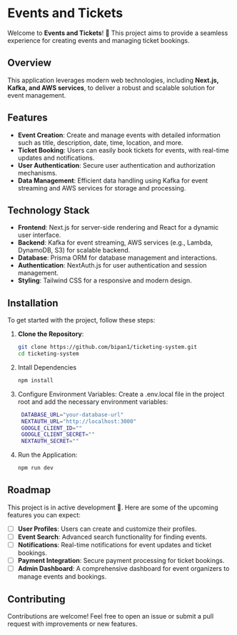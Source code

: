 # Events and Tickets

Welcome to **Events and Tickets**! 🎉 This project aims to provide a seamless experience for creating events and managing ticket bookings.

## Overview
This application leverages modern web technologies, including **Next.js, Kafka, and AWS services**, to deliver a robust and scalable solution for event management.

## Features
- **Event Creation**: Create and manage events with detailed information such as title, description, date, time, location, and more.
- **Ticket Booking**: Users can easily book tickets for events, with real-time updates and notifications.
- **User Authentication**: Secure user authentication and authorization mechanisms.
- **Data Management**: Efficient data handling using Kafka for event streaming and AWS services for storage and processing.

## Technology Stack
- **Frontend**: Next.js for server-side rendering and React for a dynamic user interface.
- **Backend**: Kafka for event streaming, AWS services (e.g., Lambda, DynamoDB, S3) for scalable backend.
- **Database**: Prisma ORM for database management and interactions.
- **Authentication**: NextAuth.js for user authentication and session management.
- **Styling**: Tailwind CSS for a responsive and modern design.

## Installation
To get started with the project, follow these steps:

1. **Clone the Repository**:
   ```bash
   git clone https://github.com/bipan1/ticketing-system.git
   cd ticketing-system
    ```
   
2. Intall Dependencies
   ```bash
   npm install
   ```
   
3. Configure Environment Variables: Create a .env.local file in the project root and add the necessary environment variables:
   ```bash
    DATABASE_URL="your-database-url"
    NEXTAUTH_URL="http://localhost:3000"
    GOOGLE_CLIENT_ID=""
    GOOGLE_CLIENT_SECRET=""
    NEXTAUTH_SECRET=""
   ```

4. Run the Application:
   ```bash
   npm run dev
   ```

## Roadmap
This project is in active development 🚀. Here are some of the upcoming features you can expect:

- [ ] **User Profiles**: Users can create and customize their profiles.
- [ ] **Event Search**: Advanced search functionality for finding events.
- [ ] **Notifications**: Real-time notifications for event updates and ticket bookings.
- [ ] **Payment Integration**: Secure payment processing for ticket bookings.
- [ ] **Admin Dashboard**: A comprehensive dashboard for event organizers to manage events and bookings.

## Contributing
   Contributions are welcome! Feel free to open an issue or submit a pull request with improvements or new features.
